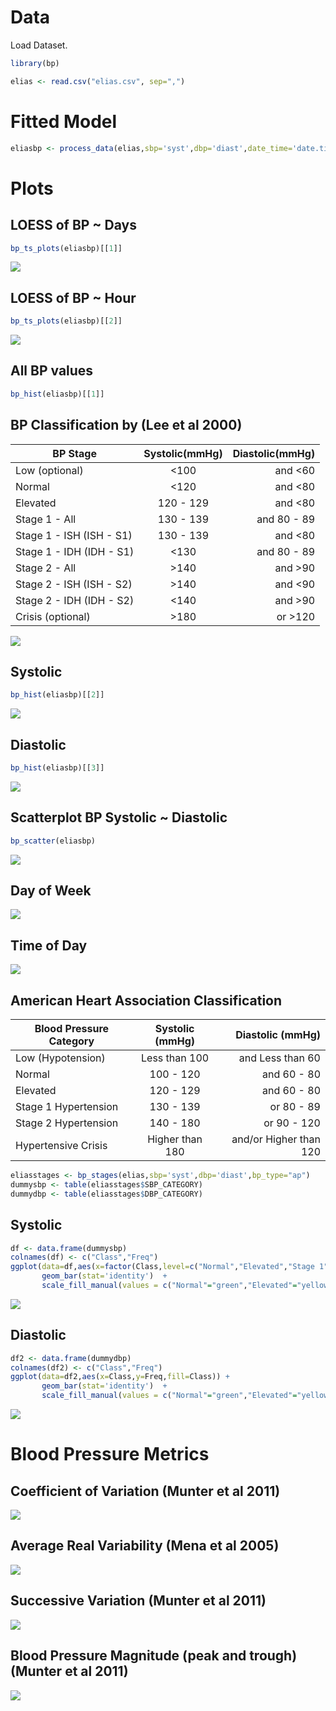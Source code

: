 # Data

Load Dataset.

``` r
library(bp)
```

``` r
elias <- read.csv("elias.csv", sep=",")
```

# Fitted Model
``` r 
eliasbp <- process_data(elias,sbp='syst',dbp='diast',date_time='date.time',id='id',hr='hr')
```

# Plots

## LOESS of BP ~ Days

``` r 
bp_ts_plots(eliasbp)[[1]]
```

![](images/datetime.png)


## LOESS of BP ~ Hour


``` r
bp_ts_plots(eliasbp)[[2]]
```
![](images/hour.png)


## All BP values


``` r 
bp_hist(eliasbp)[[1]]
```

## BP Classification by (Lee et al 2000)

   | BP Stage | Systolic(mmHg) | Diastolic(mmHg) |
   | ---------|:---------------:|-----------------:|
   |  Low (optional) |	<100  |	and 	<60   |
   |  Normal  |	<120 	| and 	<80 |
   |  Elevated |	120 - 129  |	and 	<80|
   |  Stage 1 - All |	130 - 139 |	and 	80 - 89|
   |  Stage 1 - ISH (ISH - S1) | 130 - 139 | 	and 	<80|
   |  Stage 1 - IDH (IDH - S1) |	<130 	|and 	80 - 89 |
   |  Stage 2 - All  |	>140  |	and 	>90|
   |  Stage 2 - ISH (ISH - S2)  |	>140 | 	and 	<90|
   |  Stage 2 - IDH (IDH - S2) |	<140 	| and 	>90 |
   |  Crisis (optional) |	>180 | 	or 	>120|


![](images/hist1.png)

## Systolic

``` r
bp_hist(eliasbp)[[2]]
```

![](images/hist2.png)

## Diastolic

``` r
bp_hist(eliasbp)[[3]]
```

![](images/hist3.png)


## Scatterplot BP  Systolic ~ Diastolic

``` r
bp_scatter(eliasbp)
```
![](images/scatter.png)

## Day of Week

![](images/daysofweek.png)

## Time of Day

![](images/timeday.png)

##  American Heart Association Classification

| Blood Pressure Category |	Systolic (mmHg) 	|	Diastolic (mmHg) |
| ---------|:---------------:|-----------------:|                     
|Low (Hypotension) | 	Less than 100  |	and 	Less than 60 |
|Normal            |	100 - 120      |	and 	60 - 80      |
|Elevated 	   |    120 - 129      |	and 	60 - 80      |
|Stage 1 Hypertension | 	130 - 139  |	or 	80 - 89      |
|Stage 2 Hypertension |	140 - 180 	   |or 	90 - 120             |
|Hypertensive Crisis  |	Higher than 180    | 	and/or 	Higher than 120 |


```r
eliasstages <- bp_stages(elias,sbp='syst',dbp='diast',bp_type="ap")
dummysbp <- table(eliasstages$SBP_CATEGORY)
dummydbp <- table(eliasstages$DBP_CATEGORY)
```

## Systolic 

```r 
df <- data.frame(dummysbp)
colnames(df) <- c("Class","Freq")
ggplot(data=df,aes(x=factor(Class,level=c("Normal","Elevated","Stage 1","Stage 2")),y=Freq,fill=Class)) +
       geom_bar(stat='identity')  +
       scale_fill_manual(values = c("Normal"="green","Elevated"="yellow","Stage 1"="orange","Stage 2"="red")) + xlab("Category") + guides(fill=guide_legend(title="SBP Category")) + theme(legend.position='none')
```

![](images/sbpstages.png)

## Diastolic

``` r
df2 <- data.frame(dummydbp)
colnames(df2) <- c("Class","Freq")
ggplot(data=df2,aes(x=Class,y=Freq,fill=Class)) +
       geom_bar(stat='identity')  +
       scale_fill_manual(values = c("Normal"="green","Elevated"="yellow","Stage 1"="orange","Stage 2"="red")) + xlab("Category") + guides(fill=guide_legend(title="DBP Category")) + theme(legend.position='none')
```

![](images/dbpstages.png)

# Blood Pressure Metrics

## Coefficient of Variation (Munter et al 2011)

![](images/coeffvar.png)


## Average Real Variability (Mena et al 2005)

![](images/avvar.png)


## Successive Variation (Munter et al 2011)

![](images/sucvar.png)


## Blood Pressure Magnitude (peak and trough) (Munter et al 2011)

![](images/pressmag.png)
